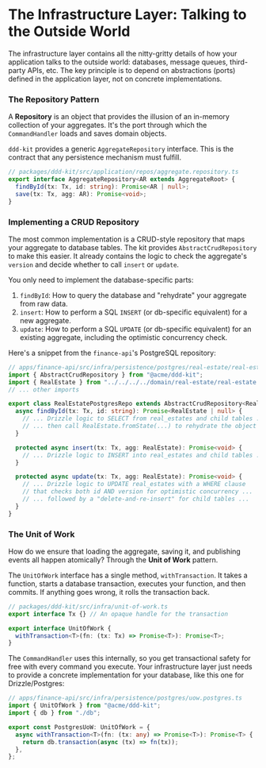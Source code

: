 # The Infrastructure Layer: Talking to the Outside World

The infrastructure layer contains all the nitty-gritty details of how your application talks to the outside world: databases, message queues, third-party APIs, etc. The key principle is to depend on abstractions (ports) defined in the application layer, not on concrete implementations.

### The Repository Pattern

A **Repository** is an object that provides the illusion of an in-memory collection of your aggregates. It's the port through which the `CommandHandler` loads and saves domain objects.

`ddd-kit` provides a generic `AggregateRepository` interface. This is the contract that any persistence mechanism must fulfill.

```typescript
// packages/ddd-kit/src/application/repos/aggregate.repository.ts
export interface AggregateRepository<AR extends AggregateRoot> {
  findById(tx: Tx, id: string): Promise<AR | null>;
  save(tx: Tx, agg: AR): Promise<void>;
}
```

### Implementing a CRUD Repository

The most common implementation is a CRUD-style repository that maps your aggregate to database tables. The kit provides `AbstractCrudRepository` to make this easier. It already contains the logic to check the aggregate's `version` and decide whether to call `insert` or `update`.

You only need to implement the database-specific parts:
1. `findById`: How to query the database and "rehydrate" your aggregate from raw data.
2. `insert`: How to perform a SQL `INSERT` (or db-specific equivalent) for a new aggregate.
3. `update`: How to perform a SQL `UPDATE` (or db-specific equivalent) for an existing aggregate, including the optimistic concurrency check.

Here's a snippet from the `finance-api`'s PostgreSQL repository:

```typescript
// apps/finance-api/src/infra/persistence/postgres/real-estate/real-estate.repo.postgres.ts
import { AbstractCrudRepository } from "@acme/ddd-kit";
import { RealEstate } from "../../../../domain/real-estate/real-estate.aggregate";
// ... other imports

export class RealEstatePostgresRepo extends AbstractCrudRepository<RealEstate> {
  async findById(tx: Tx, id: string): Promise<RealEstate | null> {
    // ... Drizzle logic to SELECT from real_estates and child tables ...
    // ... then call RealEstate.fromState(...) to rehydrate the object ...
  }

  protected async insert(tx: Tx, agg: RealEstate): Promise<void> {
    // ... Drizzle logic to INSERT into real_estates and child tables ...
  }

  protected async update(tx: Tx, agg: RealEstate): Promise<void> {
    // ... Drizzle logic to UPDATE real_estates with a WHERE clause
    // that checks both id AND version for optimistic concurrency ...
    // ... followed by a "delete-and-re-insert" for child tables ...
  }
}
```

### The Unit of Work

How do we ensure that loading the aggregate, saving it, and publishing events all happen atomically? Through the **Unit of Work** pattern.

The `UnitOfWork` interface has a single method, `withTransaction`. It takes a function, starts a database transaction, executes your function, and then commits. If anything goes wrong, it rolls the transaction back.

```typescript
// packages/ddd-kit/src/infra/unit-of-work.ts
export interface Tx {} // An opaque handle for the transaction

export interface UnitOfWork {
  withTransaction<T>(fn: (tx: Tx) => Promise<T>): Promise<T>;
}
```

The `CommandHandler` uses this internally, so you get transactional safety for free with every command you execute. Your infrastructure layer just needs to provide a concrete implementation for your database, like this one for Drizzle/Postgres:

```typescript
// apps/finance-api/src/infra/persistence/postgres/uow.postgres.ts
import { UnitOfWork } from "@acme/ddd-kit";
import { db } from "./db";

export const PostgresUoW: UnitOfWork = {
  async withTransaction<T>(fn: (tx: any) => Promise<T>): Promise<T> {
    return db.transaction(async (tx) => fn(tx));
  },
};
```